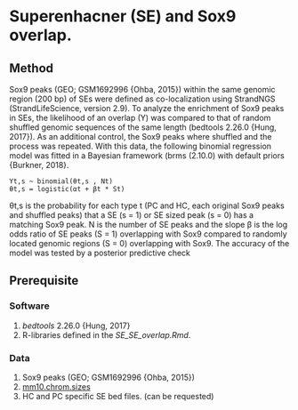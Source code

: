 # Superenhacner (SE) and Sox9 overlap.

## Method
Sox9 peaks (GEO; GSM1692996 {Ohba, 2015}) within the same genomic region (200 bp) of SEs were defined as co-localization using StrandNGS (StrandLifeScience, version 2.9). To analyze the enrichment of Sox9 peaks in SEs, the likelihood of an overlap (Y) was compared to that of random shuffled genomic sequences of the same length (bedtools 2.26.0 {Hung, 2017}). As an additional control, the Sox9 peaks where shuffled and the process was repeated. With this data, the following binomial regression model was fitted in a Bayesian framework (brms (2.10.0) with default priors {Burkner, 2018}.

    Yt,s ~ binomial(θt,s , Nt)
    θt,s = logistic(αt + βt * St) 

θt,s is the probability for each type t (PC and HC, each original Sox9 peaks and shuffled peaks) that a SE (s = 1) or SE sized peak (s = 0) has a matching Sox9 peak. N is the number of SE peaks and the slope β is the log odds ratio of SE peaks (S = 1) overlapping with Sox9 compared to randomly located genomic regions (S = 0) overlapping with Sox9. The accuracy of the model was tested by a posterior predictive check  


## Prerequisite
### Software 
1. *bedtools* 2.26.0 {Hung, 2017}
2. R-libraries defined in the *SE_SE_overlap.Rmd*. 

### Data
1. Sox9 peaks (GEO; GSM1692996 {Ohba, 2015})
2. [mm10.chrom.sizes](https://hgdownload.soe.ucsc.edu/goldenPath/mm10/bigZips/mm10.chrom.sizes)
3. HC and PC specific SE bed files. (can be requested)
